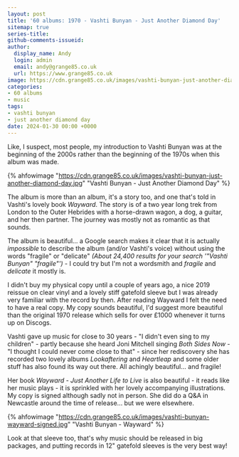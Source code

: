 ```yaml
---
layout: post
title: '60 albums: 1970 - Vashti Bunyan - Just Another Diamond Day'
sitemap: true
series-title:
github-comments-issueid:
author:
  display_name: Andy
  login: admin
  email: andy@grange85.co.uk
  url: https://www.grange85.co.uk
image: https://cdn.grange85.co.uk/images/vashti-bunyan-just-another-diamond-day.jpg
categories:
- 60 albums
- music
tags:
- vashti bunyan
- just another diamond day
date: 2024-01-30 00:00 +0000
---
```

Like, I suspect, most people, my introduction to Vashti Bunyan was at the beginning of the 2000s rather than the beginning of the 1970s when this album was made.

{% ahfowimage "https://cdn.grange85.co.uk/images/vashti-bunyan-just-another-diamond-day.jpg" "Vashti Bunyan - Just Another Diamond Day" %}

The album is more than an album, it's a story too, and one that's told in Vashti's lovely book _Wayward_. The story is of a two year long trek from London to the Outer Hebrides with a horse-drawn wagon, a dog, a guitar, and her then partner. The journey was mostly not as romantic as that sounds.

The album is beautiful... a Google search makes it clear that it is actually _impossible_ to describe the album (and/or Vashti's voice) without using the words "fragile" or "delicate" _(About 24,400 results for your search '"Vashti Bunyan" "fragile"')_ - I could try but I'm not a wordsmith and _fragile_ and _delicate_ it mostly is.

I didn't buy my physical copy until a couple of years ago, a nice 2019 reissue on clear vinyl and a lovely stiff gatefold sleeve but I was already very familiar with the record by then. After reading Wayward I felt the need to have a real copy. My copy sounds beautiful, I'd suggest more beautiful than the original 1970 release which sells for over £1000 whenever it turns up on Discogs.

Vashti gave up music for close to 30 years - "I didn't even sing to my children" - partly because she heard Joni Mitchell singing _Both Sides Now_ - "I thought I could never come close to that" - since her rediscovery she has recorded two lovely albums _Lookaftering_ and _Heartleap_ and some older stuff has also found its way out there. All achingly beautiful... and fragile!

Her book _Wayward - Just Another Life to Live_ is also beautiful - it reads like her music plays - it is sprinkled with her lovely accompanying illustrations. My copy is signed although sadly not in person. She did do a Q&A in Newcastle around the time of release... but we were elsewhere.

{% ahfowimage "https://cdn.grange85.co.uk/images/vashti-bunyan-wayward-signed.jpg" "Vashti Bunyan - Wayward" %}

Look at that sleeve too, that's why music should be released in big packages, and putting records in 12" gatefold sleeves is the very best way!
